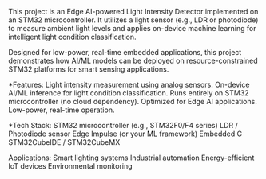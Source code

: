 This project is an Edge AI-powered Light Intensity Detector implemented on an STM32 microcontroller. It utilizes a light sensor (e.g., LDR or photodiode) to measure ambient light levels and applies on-device machine learning for intelligent light condition classification.

Designed for low-power, real-time embedded applications, this project demonstrates how AI/ML models can be deployed on resource-constrained STM32 platforms for smart sensing applications.

*Features:
Light intensity measurement using analog sensors.
On-device AI/ML inference for light condition classification.
Runs entirely on STM32 microcontroller (no cloud dependency).
Optimized for Edge AI applications.
Low-power, real-time operation.

*Tech Stack:
STM32 microcontroller (e.g., STM32F0/F4 series)
LDR / Photodiode sensor
Edge Impulse (or your ML framework)
Embedded C
STM32CubeIDE / STM32CubeMX

Applications:
Smart lighting systems
Industrial automation
Energy-efficient IoT devices
Environmental monitoring
